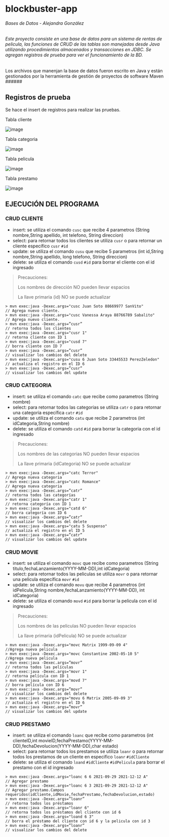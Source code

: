 # blockbuster-app

###### Bases de Datos - Alejandra González
###### Este proyecto consiste en una base de datos para un sistema de rentas de pelicula, las funciones de CRUD de las tablas son manejadas desde Java utilizando procedimientos almacenados y transacciones en JDBC. Se agregan registros de prueba para ver el funcionamiento de la BD.
Los archivos que manenjan la base de datos fueron escrito en Java y están gestionados por la herramienta de gestión de proyectos de software Maven ######

## Registros de prueba

Se hace el insert de registros para realizar las pruebas.

Tabla cliente

![image](https://user-images.githubusercontent.com/74033751/143482470-2ca36bea-91f4-46a0-9712-258854a1be02.png)

Tabla categoria

![image](https://user-images.githubusercontent.com/74033751/143482511-d81f7459-c410-43fe-892e-d06ef6dcd501.png)

Tabla pelicula

![image](https://user-images.githubusercontent.com/74033751/143482586-44d7b22f-3d75-423f-a437-e40ca5e66926.png)

Tabla prestamo

![image](https://user-images.githubusercontent.com/74033751/143482626-d53fdb0f-f222-4749-9be0-4be8acea35f1.png)


## EJECUCIÓN DEL PROGRAMA

### CRUD CLIENTE
 - insert: se utiliza el comando `cusc` que recibe 4 parametros (String nombre,String apellido, int telefono, String direccion) 
 - select: para retornar todos los clientes se utiliza `cusr` o para retornar un cliente específico `cusr` `#id`
 - update: se utiliza el comando `cusu` que recibe 5 parametros (int id,String nombre,String apellido, long telefono, String direccion)
- delete: se utiliza el comando `cusd` `#id` para borrar el cliente con el id ingresado

> Precauciones: 
> 
> Los nombres de dirección NO pueden llevar espacios
> 
> La llave primaria (id) NO se puede actualizar


```
> mvn exec:java -Dexec.args="cusc Juan Soto 88669977 SanVito"         // Agrega nuevo cliente. 
> mvn exec:java -Dexec.args="cusc Vanessa Araya 88766789 Sabalito"    // Agrega nuevo cliente.
> mvn exec:java -Dexec.args=”cusr”                                    // retorna todos los clientes
> mvn exec:java -Dexec.args="cusr 1"                                  // retorna cliente con ID 1
> mvn exec:java -Dexec.args="cusd 7"                                  // borra cliente con ID 7
> mvn exec:java -Dexec.args=”cusr”                                    // visualizar los cambios del delete
> mvn exec:java -Dexec.args="cusu 6 Juan Soto 33445533 PerezZeledon"  // actualiza el registro en el ID 6
> mvn exec:java -Dexec.args=”cusr”                                    // visualizar los cambios del update

```

### CRUD CATEGORIA
 - insert: se utiliza el comando `catc` que recibe como parametros (String nombre) 
 - select: para retornar todos las categorias se utiliza `catr` o para retornar una categoria específica `catr` `#id`
 - update: se utiliza el comando `catu` que recibe 2 parametros (int idCategoria,String nombre)
- delete: se utiliza el comando `catd` `#id` para borrar la categoria con el id ingresado

> Precauciones: 
> 
> Los nombres de las categorias NO pueden llevar espacios
> 
> La llave primaria (idCategoria) NO se puede actualizar

```
> mvn exec:java -Dexec.args="catc Terror"                              // Agrega nueva categoria
> mvn exec:java -Dexec.args="catc Romance"                             // Agrega nueva categoria
> mvn exec:java -Dexec.args=”catr”                                     // retorna todos las categorías
> mvn exec:java -Dexec.args="catr 1"                                   // retorna categoría con ID 1
> mvn exec:java -Dexec.args="catd 6"                                   // borra categoría con ID 6
> mvn exec:java -Dexec.args=”catr”                                     // visualizar los cambios del delete
> mvn exec:java -Dexec.args="catu 5 Suspenso"                          // actualiza el registro en el ID 5
> mvn exec:java -Dexec.args=”catr”                                     // visualizar los cambios del update
```


### CRUD MOVIE
 - insert: se utiliza el comando `movc` que recibe como parametros (String titulo,fechaLanzamiento(YYYY-MM-DD),int idCategoria)
 - select: para retornar todos las peliculas se utiliza `movr` o para retornar una pelicula específica `movr` `#id`
 - update: se utiliza el comando `movu` que recibe 4 parametros (int idPelicula,String nombre,fechaLanzamiento(YYYY-MM-DD), int idCategoria)
 - delete: se utiliza el comando `movd` `#id` para borrar la pelicula con el id ingresado

> Precauciones: 
> 
> Los nombres de las peliculas NO pueden llevar espacios
> 
> La llave primaria (idPelicula) NO se puede actualizar

```
> mvn exec:java -Dexec.args="movc Matrix 1999-09-09 4"                //Agrega nueva pelicula
> mvn exec:java -Dexec.args="movc Constantine 2002-05-10 5"           //Agrega nueva pelicula
> mvn exec:java -Dexec.args=”movr”                                    // retorna todos las películas
> mvn exec:java -Dexec.args="movr 1"                                  // retorna película con ID 1
> mvn exec:java -Dexec.args="movd 7"                                  // borra película con ID 6
> mvn exec:java -Dexec.args=”movr”                                    // visualizar los cambios del delete
> mvn exec:java -Dexec.args="movu 6 Matrix 2005-09-09 3"              // actualiza el registro en el ID 6
> mvn exec:java -Dexec.args=”movr”                                    // visualizar los cambios del update
```



### CRUD PRESTAMO
 - insert: se utiliza el comando `loanc` que recibe como parametros (int clienteID,int movieID,fechaPrestamo(YYYY-MM-DD),fechaDevolucion(YYYY-MM-DD),char estado)
 - select: para retornar todos los prestamos se utiliza `loanr` o para retornar todos los prestamos de un cliente en especifico `loanr` `#idCliente`
 - delete: se utiliza el comando `loand` `#idCliente` `#idPelicula` para borrar el prestamo con el id ingresado

```
> mvn exec:java -Dexec.args="loanc 6 6 2021-09-29 2021-12-12 A"       // Agregar prestamo
> mvn exec:java -Dexec.args="loanc 6 3 2021-09-29 2021-12-12 A"       // Agregar prestamo.Campos requeridos(idCliente,idMovie,fechaPrestamo,fechaDevolucion,estado)
> mvn exec:java -Dexec.args=”loanr”                                   // retorna todos los préstamos
> mvn exec:java -Dexec.args="loanr 6"                                 // retorna todos los préstamos del cliente con id 6
> mvn exec:java -Dexec.args="loand 6 3"                               // borra el préstamo del cliente con id 6 y la pelicula con id 3
> mvn exec:java -Dexec.args=”loanr”                                   // visualizar los cambios del delete

```









